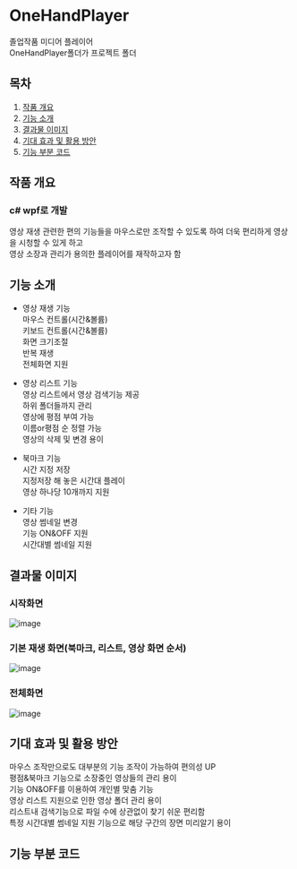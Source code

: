 # OneHandPlayer
졸업작품 미디어 플레이어</br>
OneHandPlayer폴더가 프로젝트 폴더

## 목차
1. [작품 개요](#작품-개요) 
2. [기능 소개](#기능-소개)
3. [결과물 이미지](#결과물-이미지)
4. [기대 효과 및 활용 방안](#기대-효과-및-활용-방안)
5. [기능 부분 코드](#기능-부분-코드)

## 작품 개요
### c# wpf로 개발
영상 재생 관련한 편의 기능들을 마우스로만 조작할 수 있도록 하여 더욱 편리하게 영상을 시청할 수 있게 하고</br>
영상 소장과 관리가 용의한 플레이어를 재작하고자 함

## 기능 소개

- 영상 재생 기능</br>
 마우스 컨트롤(시간&볼륨)</br>
 키보드 컨트롤(시간&볼륨)</br>
 화면 크기조절</br>
 반복 재생</br>
 전체화면 지원</br>

- 영상 리스트 기능</br>
 영상 리스트에서 영상 검색기능 제공</br>
 하위 폴더들까지 관리</br>
 영상에 평점 부여 가능</br>
 이름or평점 순 정렬 가능</br>
 영상의 삭제 및 변경 용이</br>

- 북마크 기능</br>
 시간 지정 저장</br>
 지정저장 해 놓은 시간대 플레이</br>
 영상 하나당 10개까지 지원</br>

- 기타 기능</br>
 영상 썸네일 변경</br>
 기능 ON&OFF 지원</br>
 시간대별 썸네일 지원</br>

## 결과물 이미지
### 시작화면
![image](https://user-images.githubusercontent.com/90231631/145211562-5bbaf8da-8d3d-417c-af31-2c19fef9548f.png)</br>

### 기본 재생 화면(북마크, 리스트, 영상 화면 순서)
![image](https://user-images.githubusercontent.com/90231631/145213916-7afc5bea-5672-464a-9276-f39ad32c8a27.png)


### 전체화면
![image](https://user-images.githubusercontent.com/90231631/145214318-ed409889-c32b-4efd-b515-9fff7b65961a.png)

## 기대 효과 및 활용 방안
 마우스 조작만으로도 대부분의 기능 조작이 가능하여 편의성 UP</br>
 평점&북마크 기능으로 소장중인 영상들의 관리 용이</br>
 기능 ON&OFF를 이용하여 개인별 맞춤 기능 </br>
 영상 리스트 지원으로 인한 영상 폴더 관리 용이</br>
 리스트내 검색기능으로 파일 수에 상관없이 찾기 쉬운 편리함</br>
 특정 시간대별 썸네일 지원 기능으로 해당 구간의 장면 미리알기 용이</br>
 
 ## 기능 부분 코드

